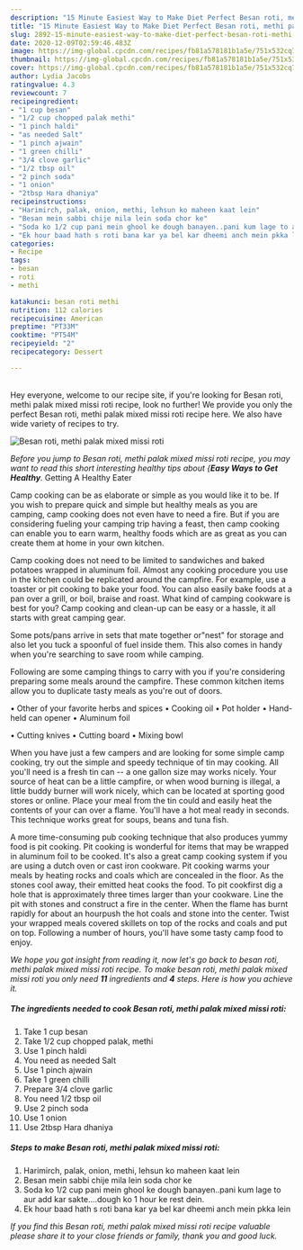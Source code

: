 ```yaml
---
description: "15 Minute Easiest Way to Make Diet Perfect Besan roti, methi palak mixed missi roti"
title: "15 Minute Easiest Way to Make Diet Perfect Besan roti, methi palak mixed missi roti"
slug: 2892-15-minute-easiest-way-to-make-diet-perfect-besan-roti-methi-palak-mixed-missi-roti
date: 2020-12-09T02:59:46.483Z
image: https://img-global.cpcdn.com/recipes/fb81a578181b1a5e/751x532cq70/besan-roti-methi-palak-mixed-missi-roti-recipe-main-photo.jpg
thumbnail: https://img-global.cpcdn.com/recipes/fb81a578181b1a5e/751x532cq70/besan-roti-methi-palak-mixed-missi-roti-recipe-main-photo.jpg
cover: https://img-global.cpcdn.com/recipes/fb81a578181b1a5e/751x532cq70/besan-roti-methi-palak-mixed-missi-roti-recipe-main-photo.jpg
author: Lydia Jacobs
ratingvalue: 4.3
reviewcount: 7
recipeingredient:
- "1 cup besan"
- "1/2 cup chopped palak methi"
- "1 pinch haldi"
- "as needed Salt"
- "1 pinch ajwain"
- "1 green chilli"
- "3/4 clove garlic"
- "1/2 tbsp oil"
- "2 pinch soda"
- "1 onion"
- "2tbsp Hara dhaniya"
recipeinstructions:
- "Harimirch, palak, onion, methi, lehsun ko maheen kaat lein"
- "Besan mein sabbi chije mila lein soda chor ke"
- "Soda ko 1/2 cup pani mein ghool ke dough banayen..pani kum lage to aur add kar sakte....dough ko 1 hour ke rest dein."
- "Ek hour baad hath s roti bana kar ya bel kar dheemi anch mein pkka lein"
categories:
- Recipe
tags:
- besan
- roti
- methi

katakunci: besan roti methi 
nutrition: 112 calories
recipecuisine: American
preptime: "PT33M"
cooktime: "PT54M"
recipeyield: "2"
recipecategory: Dessert

---
```

<br>
Hey everyone, welcome to our recipe site, if you're looking for Besan roti, methi palak mixed missi roti recipe, look no further! We provide you only the perfect Besan roti, methi palak mixed missi roti recipe here. We also have wide variety of recipes to try.
<br>


![Besan roti, methi palak mixed missi roti](https://img-global.cpcdn.com/recipes/fb81a578181b1a5e/751x532cq70/besan-roti-methi-palak-mixed-missi-roti-recipe-main-photo.jpg)

<i>Before you jump to Besan roti, methi palak mixed missi roti recipe, you may want to read this short interesting healthy tips about {<strong>Easy Ways to Get Healthy</strong>.</i>
Getting A Healthy Eater

    
Camp cooking can be as elaborate or simple as you would like it to be. If you wish to prepare quick and simple but healthy meals as you are camping, camp cooking does not even have to need a fire. But if you are considering fueling your camping trip having a feast, then camp cooking can enable you to earn warm, healthy foods which are as great as you can create them at home in your own kitchen.

Camp cooking does not need to be limited to sandwiches and baked potatoes wrapped in aluminum foil.  Almost any cooking procedure you use in the kitchen could be replicated around the campfire. For example, use a toaster or pit cooking to bake your food. You can also easily bake foods at a pan over a grill, or boil, braise and roast. What kind of camping cookware is best for you? Camp cooking and clean-up can be easy or a hassle, it all starts with great camping gear.

Some pots/pans arrive in sets that mate together or"nest" for storage and also let you tuck a spoonful of fuel inside them. This also comes in handy when you're searching to save room while camping.

Following are some camping things to carry with you if you're considering preparing some meals around the campfire. These common kitchen items allow you to duplicate tasty meals as you're out of doors.


• Other of your favorite herbs and spices
• Cooking oil
• Pot holder
• Hand-held can opener
• Aluminum foil

• Cutting knives
• Cutting board
• Mixing bowl


When you have just a few campers and are looking for some simple camp cooking, try out the simple and speedy technique of tin may cooking. All you'll need is a fresh tin can -- a one gallon size may works nicely. Your source of heat can be a little campfire, or when wood burning is illegal, a little buddy burner will work nicely, which can be located at sporting good stores or online. Place your meal from the tin could and easily heat the contents of your can over a flame. You'll have a hot meal ready in seconds.  This technique works great for soups, beans and tuna fish.

A more time-consuming pub cooking technique that also produces yummy food is pit cooking. Pit cooking is wonderful for items that may be wrapped in aluminum foil to be cooked.  It's also a great camp cooking system if you are using a dutch oven or cast iron cookware. Pit cooking warms your meals by heating rocks and coals which are concealed in the floor. As the stones cool away, their emitted heat cooks the food. To pit cookfirst dig a hole that is approximately three times larger than your cookware. Line the pit with stones and construct a fire in the center. When the flame has burnt rapidly for about an hourpush the hot coals and stone into the center. Twist your wrapped meals covered skillets on top of the rocks and coals and put on top. Following a number of hours, you'll have some tasty camp food to enjoy.


<i>We hope you got insight from reading it, now let's go back to besan roti, methi palak mixed missi roti recipe. To make besan roti, methi palak mixed missi roti you only need <strong>11</strong> ingredients and <strong>4</strong> steps. Here is how you achieve it.
</i>

##### The ingredients needed to cook Besan roti, methi palak mixed missi roti:

1. Take 1 cup besan
1. Take 1/2 cup chopped palak, methi
1. Use 1 pinch haldi
1. You need as needed Salt
1. Use 1 pinch ajwain
1. Take 1 green chilli
1. Prepare 3/4 clove garlic
1. You need 1/2 tbsp oil
1. Use 2 pinch soda
1. Use 1 onion
1. Use 2tbsp Hara dhaniya


##### Steps to make Besan roti, methi palak mixed missi roti:

1. Harimirch, palak, onion, methi, lehsun ko maheen kaat lein
1. Besan mein sabbi chije mila lein soda chor ke
1. Soda ko 1/2 cup pani mein ghool ke dough banayen..pani kum lage to aur add kar sakte....dough ko 1 hour ke rest dein.
1. Ek hour baad hath s roti bana kar ya bel kar dheemi anch mein pkka lein




<i>If you find this Besan roti, methi palak mixed missi roti recipe valuable please share it to your close friends or family, thank you and good luck.</i>

